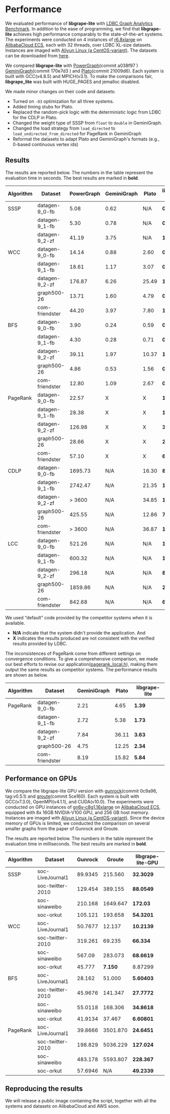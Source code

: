 # Performance

We evaluated performance of **libgrape-lite** with [LDBC Graph Analytics Benchmark](http://graphalytics.org/). In addition to the ease of programming, we find that **libgrape-lite** achieves high performance comparably to the state-of-the-art systems. The experiments were conducted on 4 instances of [r6.8xlarge](https://www.alibabacloud.com/help/doc-detail/25378.htm#d12e563) on [AlibabaCloud ECS](https://www.alibabacloud.com/product/ecs), each with 32 threads, over LDBC XL-size datasets. Instances are imaged with [Aliyun Linux (a CentOS-variant)](https://www.alibabacloud.com/help/doc-detail/111881.htm). The datasets can be downloaded from [here](https://ldbcouncil.org/benchmarks/graphalytics/).

We compared **libgrape-lite** with [PowerGraph](https://github.com/jegonzal/PowerGraph)(commit a038f97
) [GeminiGraph](https://github.com/thu-pacman/GeminiGraph)(commit 170e7d3
) and [Plato](https://github.com/Tencent/plato)(commit 21009d6). Each system is built with GCC(v4.8.5) and MPICH(v3.1). To make the comparisons fair, **libgrape_lite** was built with HUGE_PAGES and jemalloc disabled.

We made minor changes on their code and datasets:
- Turned on `-O3` optimization for all three systems.
- Added timing stubs for Plato.
- Replaced the random-pick logic with the deterministic logic from LDBC for the CDLP in Plato.
- Changed the weight type of SSSP from `float` to `double` in GeminiGraph.
- Changed the load strategy from `load_directed` to `load_undirected_from_directed` for PageRank in GeminiGraph
- Reformat the datasets to adapt Plato and GeminiGraph's formats (e.g., 0-based continuous vertex ids)

## Results
The results are reported below. The numbers in the table represent the evaluation time in seconds. 
The best results are marked in **bold**.

| Algorithm | Dataset        | PowerGraph | GeminiGraph | Plato | libgrape-lite |
|-----------|----------------|------------|-------------|-------|---------------|
| SSSP      | datagen-9_0-fb | 5.08       | 0.62        | N/A   | **0.42**      |
|           | datagen-9_1-fb | 5.30       | 0.78        | N/A   | **0.56**      |
|           | datagen-9_2-zf | 41.19      | 3.75        | N/A   | **1.48**      |
| WCC       | datagen-9_0-fb | 14.14      | 0.88        | 2.60  | **0.41**      |
|           | datagen-9_1-fb | 18.61      | 1.17        | 3.07  | **0.50**      |
|           | datagen-9_2-zf | 176.87     | 6.26        | 25.49 | **1.32**      |
|           | graph500-26    | 13.71      | 1.60        | 4.79  | **0.71**      |
|           | com-friendster | 44.20      | 3.97        | 7.80  | **1.97**      |
| BFS       | datagen-9_0-fb | 3.90       | 0.24        | 0.59  | **0.07**      |
|           | datagen-9_1-fb | 4.30       | 0.28        | 0.71  | **0.13**      |
|           | datagen-9_2-zf | 39.11      | 1.97        | 10.37 | **1.16**      |
|           | graph500-26    | 4.86       | 0.53        | 1.56  | **0.20**      |
|           | com-friendster | 12.80      | 1.09        | 2.67  | **0.74**      |
| PageRank  | datagen-9_0-fb | 22.57      | X           | X     | **1.40**      |
|           | datagen-9_1-fb | 28.38      | X           | X     | **1.73**      |
|           | datagen-9_2-zf | 126.98     | X           | X     | **3.83**      |
|           | graph500-26    | 28.66      | X           | X     | **2.42**      |
|           | com-friendster | 57.10      | X           | X     | **6.04**      |
| CDLP      | datagen-9_0-fb | 1695.73    | N/A         | 16.30 | **8.18**      |
|           | datagen-9_1-fb | 2742.47    | N/A         | 21.35 | **10.40**     |
|           | datagen-9_2-zf | > 3600     | N/A         | 34.85 | **19.48**     |
|           | graph500-26    | 425.55     | N/A         | 12.86 | **7.59**      |
|           | com-friendster | > 3600     | N/A         | 36.87 | **19.10**     |
| LCC       | datagen-9_0-fb | 521.26     | N/A         | N/A   | **14.51**     |
|           | datagen-9_1-fb | 600.32     | N/A         | N/A   | **18.35**     |
|           | datagen-9_2-zf | 296.18     | N/A         | N/A   | **8.98**      |
|           | graph500-26    | 1859.86    | N/A         | N/A   | **201.20**    |
|           | com-friendster | 842.68     | N/A         | N/A   | **61.44**     |


We used “default” code provided by the competitor systems when it is available. 
- **N/A** indicate that the system didn't provide the application. And
- **X**  indicates the results produced are not consistent with the verified results provided by LDBC.

The inconsistences of PageRank come from different settings on convergence conditions. 
To give a comprehensive comparison, we made our best efforts to revise our application([pagerank_local.h](examples/analytical_apps/pagerank/pagerank_local.h)), making them output the same results as competitor systems.
The performance results are shown as below. 

| Algorithm | Dataset        | GeminiGraph | Plato | libgrape-lite |
|-----------|----------------|-------------|-------|---------------|
| PageRank  | datagen-9_0-fb | 2.21        | 4.65  | **1.39**      |
|           | datagen-9_1-fb | 2.72        | 5.38  | **1.73**      |
|           | datagen-9_2-zf | 7.84        | 36.11 | **3.63**      |
|           | graph500-26    | 4.75        | 12.25 | **2.34**      |
|           | com-friendster | 8.19        | 15.82 | **5.84**      |

## Performance on GPUs
We compare the libgrape-lite GPU version with [gunrock](https://github.com/gunrock/gunrock)(commit 0c9a96, tag:v0.5.1) and [groute](https://github.com/groute/groute)(commit 5ce160).
Each system is built with GCC(v7.3.0), OpenMPI(v4.1.1), and CUDA(v10.0). 
The experiments were conducted on GPU instances of [gn6v-c8g1.16xlarge](https://www.alibabacloud.com/help/zh/doc-detail/25378.htm#gn6v) on [AlibabaCloud ECS](https://www.alibabacloud.com/product/ecs), 
equipped with 8x 16GB NVIDIA-V100 GPU, and 256 GB host memory.
Instances are imaged with [Aliyun Linux (a CentOS-variant)](https://www.alibabacloud.com/help/doc-detail/111881.htm).
Since the device memory of GPUs is limited, we conducted the comparison on several smaller graphs from the paper of Gunrock and Groute.

The results are reported below. The numbers in the table represent the evaluation time in milliseconds. 
The best results are marked in **bold**.

| Algorithm   | Dataset          | Gunrock   | Groute   | libgrape-lite-GPU |
|-------------|------------------|-----------|----------|-------------------|
| SSSP        | soc-LiveJournal1 |   89.9345 | 215.560  |        **32.3029**|
|             | soc-twitter-2010 |  129.454  | 389.155  |        **88.0549**|
|             | soc-sinaweibo    |  210.168  | 1649.647 |         **172.03**|
|             | soc-orkut        |  105.121  | 193.658  |        **54.3201**|
| WCC         | soc-LiveJournal1 |   50.7677 | 12.137   |        **10.2139**|
|             | soc-twitter-2010 |  319.261  | 69.235   |         **66.334**|
|             | soc-sinaweibo    |  567.09   | 283.073  |        **68.6619**|
|             | soc-orkut        |   45.777  | **7.150**|            8.87299|
| BFS         | soc-LiveJournal1 |   28.162  | 51.000   |        **5.60403**|
|             | soc-twitter-2010 |   45.9676 | 141.347  |        **27.7772**|
|             | soc-sinaweibo    |   55.0118 | 168.306  |        **34.8618**|
|             | soc-orkut        |   41.9134 | 37.467   |        **6.60801**|
| PageRank    | soc-LiveJournal1 |   39.8666 | 3501.870 |        **24.6451**|
|             | soc-twitter-2010 |  198.829  | 5036.229 |        **127.024**|
|             | soc-sinaweibo    |  483.178  | 5593.807 |        **228.367**|
|             | soc-orkut        |   57.6946 | N/A      |        **49.2339**|

## Reproducing the results

We will release a public image containing the script, together with all the systems and datasets on AlibabaCloud and AWS soon.
